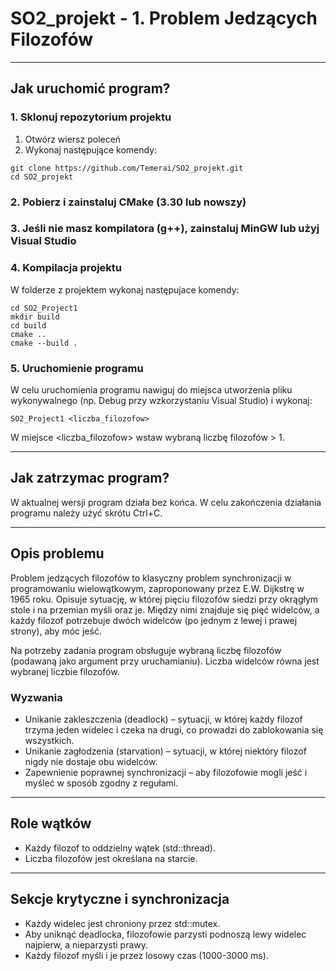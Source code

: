 # SO2_projekt - 1. Problem Jedzących Filozofów
---
## Jak uruchomić program?
### 1. Sklonuj repozytorium projektu
1. Otwórz wiersz poleceń
2. Wykonaj następujące komendy:
```shell
git clone https://github.com/Temerai/SO2_projekt.git
cd SO2_projekt

```

### 2. Pobierz i zainstaluj CMake (3.30 lub nowszy)
### 3. Jeśli nie masz kompilatora (g++), zainstaluj MinGW lub użyj Visual Studio
### 4. Kompilacja projektu
W folderze z projektem wykonaj następujace komendy:
```shell
cd SO2_Project1
mkdir build
cd build
cmake ..
cmake --build .
```

### 5. Uruchomienie programu
W celu uruchomienia programu nawiguj do miejsca utworzenia pliku wykonywalnego (np. Debug przy wzkorzystaniu Visual 
Studio) i wykonaj:
```shell
SO2_Project1 <liczba_filozofow>
```
W miejsce <liczba_filozofow> wstaw wybraną liczbę filozofów > 1.

---
## Jak zatrzymac program?
W aktualnej wersji program działa bez końca. W celu zakończenia działania programu należy użyć skrótu Ctrl+C.

---
## Opis problemu
Problem jedzących filozofów to klasyczny problem synchronizacji w programowaniu wielowątkowym, zaproponowany przez 
E.W. Dijkstrę w 1965 roku. Opisuje sytuację, w której pięciu filozofów siedzi przy okrągłym stole i na przemian 
myśli oraz je. Między nimi znajduje się pięć widelców, a każdy filozof potrzebuje dwóch widelców (po jednym z lewej 
i prawej strony), aby móc jeść. 

Na potrzeby zadania program obsługuje wybraną liczbę filozofów (podawaną jako argument przy uruchamianiu). Liczba 
widelców równa jest 
wybranej liczbie filozofów.

### Wyzwania
- Unikanie zakleszczenia (deadlock) – sytuacji, w której każdy filozof trzyma jeden widelec i czeka na drugi, co 
prowadzi do zablokowania się wszystkich.
- Unikanie zagłodzenia (starvation) – sytuacji, w której niektóry filozof nigdy nie dostaje obu widelców.
- Zapewnienie poprawnej synchronizacji – aby filozofowie mogli jeść i myśleć w sposób zgodny z regułami.

---
## Role wątków
- Każdy filozof to oddzielny wątek (std::thread).
- Liczba filozofów jest określana na starcie.

---
## Sekcje krytyczne i synchronizacja
- Każdy widelec jest chroniony przez std::mutex.
- Aby uniknąć deadlocka, filozofowie parzysti podnoszą lewy widelec najpierw, a nieparzysti prawy.
- Każdy filozof myśli i je przez losowy czas (1000-3000 ms).
